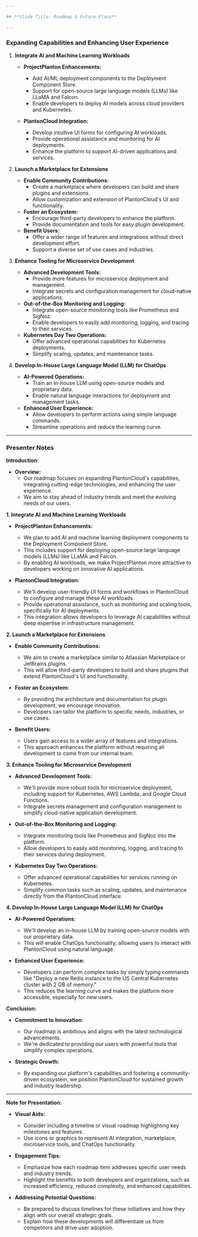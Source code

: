 ```yaml
---

## **Slide Title: Roadmap & Future Plans**

---
```


### **Expanding Capabilities and Enhancing User Experience**

1. **Integrate AI and Machine Learning Workloads**

    - **ProjectPlanton Enhancements:**
        - Add AI/ML deployment components to the Deployment Component Store.
        - Support for open-source large language models (LLMs) like LLaMA and Falcon.
        - Enable developers to deploy AI models across cloud providers and Kubernetes.

    - **PlantonCloud Integration:**
        - Develop intuitive UI forms for configuring AI workloads.
        - Provide operational assistance and monitoring for AI deployments.
        - Enhance the platform to support AI-driven applications and services.

2. **Launch a Marketplace for Extensions**

    - **Enable Community Contributions:**
        - Create a marketplace where developers can build and share plugins and extensions.
        - Allow customization and extension of PlantonCloud's UI and functionality.
    - **Foster an Ecosystem:**
        - Encourage third-party developers to enhance the platform.
        - Provide documentation and tools for easy plugin development.
    - **Benefit Users:**
        - Offer a wider range of features and integrations without direct development effort.
        - Support a diverse set of use cases and industries.

3. **Enhance Tooling for Microservice Development**

    - **Advanced Development Tools:**
        - Provide more features for microservice deployment and management.
        - Integrate secrets and configuration management for cloud-native applications.
    - **Out-of-the-Box Monitoring and Logging:**
        - Integrate open-source monitoring tools like Prometheus and SigNoz.
        - Enable developers to easily add monitoring, logging, and tracing to their services.
    - **Kubernetes Day Two Operations:**
        - Offer advanced operational capabilities for Kubernetes deployments.
        - Simplify scaling, updates, and maintenance tasks.

4. **Develop In-House Large Language Model (LLM) for ChatOps**

    - **AI-Powered Operations:**
        - Train an in-house LLM using open-source models and proprietary data.
        - Enable natural language interactions for deployment and management tasks.
    - **Enhanced User Experience:**
        - Allow developers to perform actions using simple language commands.
        - Streamline operations and reduce the learning curve.

---

### **Presenter Notes**

**Introduction:**

- **Overview:**
    - Our roadmap focuses on expanding PlantonCloud's capabilities, integrating cutting-edge technologies, and enhancing the user experience.
    - We aim to stay ahead of industry trends and meet the evolving needs of our users.

**1. Integrate AI and Machine Learning Workloads**

- **ProjectPlanton Enhancements:**
    - We plan to add AI and machine learning deployment components to the Deployment Component Store.
    - This includes support for deploying open-source large language models (LLMs) like LLaMA and Falcon.
    - By enabling AI workloads, we make ProjectPlanton more attractive to developers working on innovative AI applications.

- **PlantonCloud Integration:**
    - We'll develop user-friendly UI forms and workflows in PlantonCloud to configure and manage these AI workloads.
    - Provide operational assistance, such as monitoring and scaling tools, specifically for AI deployments.
    - This integration allows developers to leverage AI capabilities without deep expertise in infrastructure management.

**2. Launch a Marketplace for Extensions**

- **Enable Community Contributions:**
    - We aim to create a marketplace similar to Atlassian Marketplace or JetBrains plugins.
    - This will allow third-party developers to build and share plugins that extend PlantonCloud's UI and functionality.

- **Foster an Ecosystem:**
    - By providing the architecture and documentation for plugin development, we encourage innovation.
    - Developers can tailor the platform to specific needs, industries, or use cases.

- **Benefit Users:**
    - Users gain access to a wider array of features and integrations.
    - This approach enhances the platform without requiring all development to come from our internal team.

**3. Enhance Tooling for Microservice Development**

- **Advanced Development Tools:**
    - We'll provide more robust tools for microservice deployment, including support for Kubernetes, AWS Lambda, and Google Cloud Functions.
    - Integrate secrets management and configuration management to simplify cloud-native application development.

- **Out-of-the-Box Monitoring and Logging:**
    - Integrate monitoring tools like Prometheus and SigNoz into the platform.
    - Allow developers to easily add monitoring, logging, and tracing to their services during deployment.

- **Kubernetes Day Two Operations:**
    - Offer advanced operational capabilities for services running on Kubernetes.
    - Simplify common tasks such as scaling, updates, and maintenance directly from the PlantonCloud interface.

**4. Develop In-House Large Language Model (LLM) for ChatOps**

- **AI-Powered Operations:**
    - We'll develop an in-house LLM by training open-source models with our proprietary data.
    - This will enable ChatOps functionality, allowing users to interact with PlantonCloud using natural language.

- **Enhanced User Experience:**
    - Developers can perform complex tasks by simply typing commands like "Deploy a new Redis instance to the US Central Kubernetes cluster with 2 GB of memory."
    - This reduces the learning curve and makes the platform more accessible, especially for new users.

**Conclusion:**

- **Commitment to Innovation:**
    - Our roadmap is ambitious and aligns with the latest technological advancements.
    - We're dedicated to providing our users with powerful tools that simplify complex operations.

- **Strategic Growth:**
    - By expanding our platform's capabilities and fostering a community-driven ecosystem, we position PlantonCloud for sustained growth and industry leadership.

---

**Note for Presentation:**

- **Visual Aids:**
    - Consider including a timeline or visual roadmap highlighting key milestones and features.
    - Use icons or graphics to represent AI integration, marketplace, microservice tools, and ChatOps functionality.

- **Engagement Tips:**
    - Emphasize how each roadmap item addresses specific user needs and industry trends.
    - Highlight the benefits to both developers and organizations, such as increased efficiency, reduced complexity, and enhanced capabilities.

- **Addressing Potential Questions:**
    - Be prepared to discuss timelines for these initiatives and how they align with our overall strategic goals.
    - Explain how these developments will differentiate us from competitors and drive user adoption.
